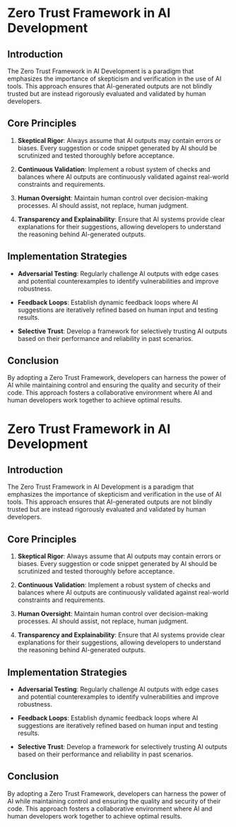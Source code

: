 # Zero Trust Framework in AI Development

## Introduction

The Zero Trust Framework in AI Development is a paradigm that emphasizes the importance of skepticism and verification in the use of AI tools. This approach ensures that AI-generated outputs are not blindly trusted but are instead rigorously evaluated and validated by human developers.

## Core Principles

1. **Skeptical Rigor**: Always assume that AI outputs may contain errors or biases. Every suggestion or code snippet generated by AI should be scrutinized and tested thoroughly before acceptance.

2. **Continuous Validation**: Implement a robust system of checks and balances where AI outputs are continuously validated against real-world constraints and requirements.

3. **Human Oversight**: Maintain human control over decision-making processes. AI should assist, not replace, human judgment.

4. **Transparency and Explainability**: Ensure that AI systems provide clear explanations for their suggestions, allowing developers to understand the reasoning behind AI-generated outputs.

## Implementation Strategies

- **Adversarial Testing**: Regularly challenge AI outputs with edge cases and potential counterexamples to identify vulnerabilities and improve robustness.

- **Feedback Loops**: Establish dynamic feedback loops where AI suggestions are iteratively refined based on human input and testing results.

- **Selective Trust**: Develop a framework for selectively trusting AI outputs based on their performance and reliability in past scenarios.

## Conclusion

By adopting a Zero Trust Framework, developers can harness the power of AI while maintaining control and ensuring the quality and security of their code. This approach fosters a collaborative environment where AI and human developers work together to achieve optimal results.
# Zero Trust Framework in AI Development

## Introduction

The Zero Trust Framework in AI Development is a paradigm that emphasizes the importance of skepticism and verification in the use of AI tools. This approach ensures that AI-generated outputs are not blindly trusted but are instead rigorously evaluated and validated by human developers.

## Core Principles

1. **Skeptical Rigor**: Always assume that AI outputs may contain errors or biases. Every suggestion or code snippet generated by AI should be scrutinized and tested thoroughly before acceptance.

2. **Continuous Validation**: Implement a robust system of checks and balances where AI outputs are continuously validated against real-world constraints and requirements.

3. **Human Oversight**: Maintain human control over decision-making processes. AI should assist, not replace, human judgment.

4. **Transparency and Explainability**: Ensure that AI systems provide clear explanations for their suggestions, allowing developers to understand the reasoning behind AI-generated outputs.

## Implementation Strategies

- **Adversarial Testing**: Regularly challenge AI outputs with edge cases and potential counterexamples to identify vulnerabilities and improve robustness.

- **Feedback Loops**: Establish dynamic feedback loops where AI suggestions are iteratively refined based on human input and testing results.

- **Selective Trust**: Develop a framework for selectively trusting AI outputs based on their performance and reliability in past scenarios.

## Conclusion

By adopting a Zero Trust Framework, developers can harness the power of AI while maintaining control and ensuring the quality and security of their code. This approach fosters a collaborative environment where AI and human developers work together to achieve optimal results.
